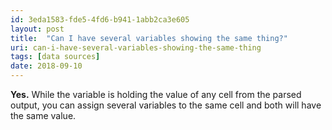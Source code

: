 ```yaml
---
id: 3eda1583-fde5-4fd6-b941-1abb2ca3e605
layout: post
title:  "Can I have several variables showing the same thing?"
uri: can-i-have-several-variables-showing-the-same-thing
tags: [data sources]
date: 2018-09-10
---
```


**Yes.** While the variable is holding the value of any cell from the parsed output, you can assign several variables to the same cell and both will have the same value.